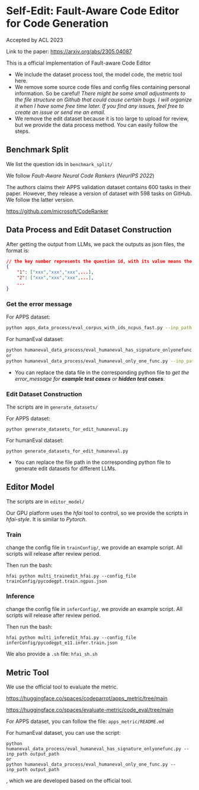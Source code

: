 # Self-Edit: Fault-Aware Code Editor for Code Generation

Accepted by ACL 2023

Link to the paper: https://arxiv.org/abs/2305.04087


This is a official implementation of Fault-aware Code Editor

- We include the dataset process tool, the model code, the metric tool here.
- We remove some source code files and config files containing personal information. So be careful! *There might be some small adjustments to the file structure on Github that could cause certain bugs. I will organize it when I have some free time later. If you find any issues, feel free to create an issue or send me an email.*
- We remove the edit dataset because it is too large to upload for review, but we provide the data process method. You can easily follow the steps.

## Benchmark Split

We list the question ids in `benchmark_split/`

We follow *Fault-Aware Neural Code Rankers* (*NeurIPS 2022*)

The authors claims their APPS validation dataset contains 600 tasks in their paper. However, they release a version of dataset with 598 tasks on GitHub. We follow the latter version.

https://github.com/microsoft/CodeRanker

## Data Process and Edit Dataset Construction

After getting the output from LLMs, we pack the outputs as json files, the format is:

```json
// the key number represents the question id, with its value means the list of all outputs for this question
{
	"1": ["xxx","xxx","xxx",...],
	"2": ["xxx","xxx","xxx",...],
	...
}
```

### Get the error message

For APPS dataset:

```bash
python apps_data_process/eval_corpus_with_ids_ncpus_fast.py --inp_path output_path --type train/dev/test
```

For humanEval dataset:

```bash
python humaneval_data_process/eval_humaneval_has_signature_onlyonefunc.py --inp_path output_path
or
python humaneval_data_process/eval_humaneval_only_one_func.py --inp_path output_path
```

- You can replace the data file in the corresponding python file to *get the error_message for **example test cases** or **hidden test cases**.*

### Edit Dataset Construction

The scripts are in `generate_datasets/`

For APPS dataset:

```
python generate_datasets_for_edit_humaneval.py
```

For humanEval dataset:

```
python generate_datasets_for_edit_humaneval.py
```

- You can replace the file path in the corresponding python file to generate edit datasets for different LLMs.



## Editor Model

The scripts are in `editor_model/`

Our GPU platform uses the *hfai* tool to control, so we provide the scripts in *hfai-style*. It is similar to *Pytorch*.

### Train

change the config file in `trainConfig/`, we provide an example script. All scripts will release after review period.

Then run the bash:

```
hfai python multi_trainedit_hfai.py --config_file trainConfig/pycodegpt.train.ngpus.json
```

### Inference

change the config file in `inferConfig/`, we provide an example script. All scripts will release after review period.

Then run the bash:

```
hfai python multi_inferedit_hfai.py --config_file inferConfig/pycodegpt_e11.infer.train.json
```

We also provide a `.sh` file: `hfai_sh.sh`



## Metric Tool

We use the official tool to evaluate the metric.

https://huggingface.co/spaces/codeparrot/apps_metric/tree/main

https://huggingface.co/spaces/evaluate-metric/code_eval/tree/main

For APPS dataset, you can follow the file: `apps_metric/README.md`

For humanEval dataset, you can use the script:

```
python humaneval_data_process/eval_humaneval_has_signature_onlyonefunc.py --inp_path output_path
or
python humaneval_data_process/eval_humaneval_only_one_func.py --inp_path output_path
```

, which we are developed based on the official tool.
